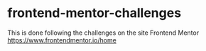 # frontend-mentor-challenges

This is done following the challenges on the site Frontend Mentor https://www.frontendmentor.io/home

